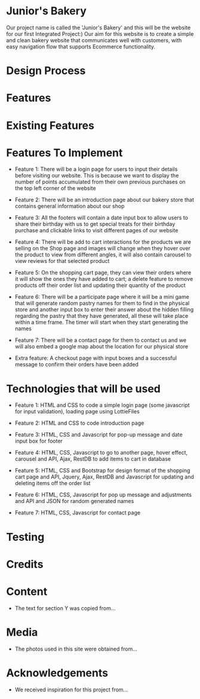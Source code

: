 # Junior's Bakery
Our project name is called the 'Junior's Bakery' and this will be the website for our first Integrated Project:) Our aim for this website is to create a simple and clean bakery website that communicates well with customers, with easy navigation flow that supports Ecommerce functionality.

# Design Process






# Features

# Existing Features



# Features To Implement
- Feature 1: There will be a login page for users to input their details before visiting our website. This is because we want to display the number of points accumulated from their own previous purchases on the top left corner of the website 

- Feature 2: There will be an introduction page about our bakery store that contains general information about our shop 

- Feature 3: All the footers will contain a date input box to allow users to share their birthday with us to get special treats for their birthday purchase and clickable links to visit different pages of our website

- Feature 4: There will be add to cart interactions for the products we are selling on the Shop page and images will change when they hover over the product to view from different angles, it will also contain carousel to view reviews for that selected product

- Feature 5: On the shopping cart page, they can view their orders where it will show the ones they have added to cart; a delete feature to remove products off their order list and updating their quantity of the product 

- Feature 6: There will be a participate page where it will be a mini game that will generate random pastry names for them to find in the physical store and another input box to enter their answer about the hidden filling regarding the pastry that they have generated, all these will take place within a time frame. The timer will start when they start generating the names

- Feature 7: There will be a contact page for them to contact us and we will also embed a google map about the location for our physical store

- Extra feature: A checkout page with input boxes and a successful message to confirm their orders have been added




# Technologies that will be used
- Feature 1: HTML and CSS to code a simple login page (some javascript for input validation), loading page using LottieFiles

- Feature 2: HTML and CSS to code introduction page

- Feature 3: HTML, CSS and Javascript for pop-up message and date input box for footer

- Feature 4: HTML, CSS, Javascript to go to another page, hover effect, carousel and API, Ajax, RestDB to add items to cart in database

- Feature 5: HTML, CSS and Bootstrap for design format of the shopping cart page and API, Jquery, Ajax, RestDB and Javascript for updating and deleting items off the order list

- Feature 6: HTML, CSS, Javascript for pop up message and adjustments and API and JSON for random generated names

- Feature 7: HTML, CSS, Javascript for contact page 


# Testing






# Credits

# Content
- The text for section Y was copied from...





# Media
- The photos used in this site were obtained from...





# Acknowledgements
- We received inspiration for this project from...

